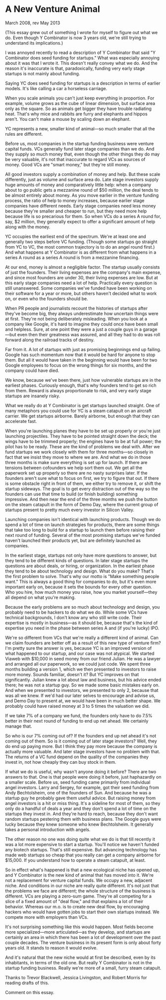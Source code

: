 # A New Venture Animal

March 2008, rev May 2013

(This essay grew out of something I wrote for myself to figure out what we do. Even though Y Combinator is now 3 years old, we're still trying to understand its implications.)

I was annoyed recently to read a description of Y Combinator that said "Y Combinator does seed funding for startups." What was especially annoying about it was that I wrote it. This doesn't really convey what we do. And the reason it's inaccurate is that, paradoxically, funding very early stage startups is not mainly about funding.

Saying YC does seed funding for startups is a description in terms of earlier models. It's like calling a car a horseless carriage.

When you scale animals you can't just keep everything in proportion. For example, volume grows as the cube of linear dimension, but surface area only as the square. So as animals get bigger they have trouble radiating heat. That's why mice and rabbits are furry and elephants and hippos aren't. You can't make a mouse by scaling down an elephant.

YC represents a new, smaller kind of animal—so much smaller that all the rules are different.

Before us, most companies in the startup funding business were venture capital funds. VCs generally fund later stage companies than we do. And they supply so much money that, even though the other things they do may be very valuable, it's not that inaccurate to regard VCs as sources of money. Good VCs are "smart money," but they're still money.

All good investors supply a combination of money and help. But these scale differently, just as volume and surface area do. Late stage investors supply huge amounts of money and comparatively little help: when a company about to go public gets a mezzanine round of $50 million, the deal tends to be almost entirely about money. As you move earlier in the venture funding process, the ratio of help to money increases, because earlier stage companies have different needs. Early stage companies need less money because they're smaller and cheaper to run, but they need more help because life is so precarious for them. So when VCs do a series A round for, say, $2 million, they generally expect to offer a significant amount of help along with the money.

YC occupies the earliest end of the spectrum. We're at least one and generally two steps before VC funding. (Though some startups go straight from YC to VC, the most common trajectory is to do an angel round first.) And what happens at Y Combinator is as different from what happens in a series A round as a series A round is from a mezzanine financing.

At our end, money is almost a negligible factor. The startup usually consists of just the founders. Their living expenses are the company's main expense, and since most founders are under 30, their living expenses are low. But at this early stage companies need a lot of help. Practically every question is still unanswered. Some companies we've funded have been working on their software for a year or more, but others haven't decided what to work on, or even who the founders should be.

When PR people and journalists recount the histories of startups after they've become big, they always underestimate how uncertain things were at first. They're not being deliberately misleading. When you look at a company like Google, it's hard to imagine they could once have been small and helpless. Sure, at one point they were a just a couple guys in a garage—but even then their greatness was assured, and all they had to do was roll forward along the railroad tracks of destiny.

Far from it. A lot of startups with just as promising beginnings end up failing. Google has such momentum now that it would be hard for anyone to stop them. But all it would have taken in the beginning would have been for two Google employees to focus on the wrong things for six months, and the company could have died.

We know, because we've been there, just how vulnerable startups are in the earliest phases. Curiously enough, that's why founders tend to get so rich from them. Reward is always proportionate to risk, and very early stage startups are insanely risky.

What we really do at Y Combinator is get startups launched straight. One of many metaphors you could use for YC is a steam catapult on an aircraft carrier. We get startups airborne. Barely airborne, but enough that they can accelerate fast.

When you're launching planes they have to be set up properly or you're just launching projectiles. They have to be pointed straight down the deck; the wings have to be trimmed properly; the engines have to be at full power; the pilot has to be ready. These are the kind of problems we deal with. After we fund startups we work closely with them for three months—so closely in fact that we insist they move to where we are. And what we do in those three months is make sure everything is set up for launch. If there are tensions between cofounders we help sort them out. We get all the paperwork set up properly so there are no nasty surprises later. If the founders aren't sure what to focus on first, we try to figure that out. If there is some obstacle right in front of them, we either try to remove it, or shift the startup sideways. The goal is to get every distraction out of the way so the founders can use that time to build (or finish building) something impressive. And then near the end of the three months we push the button on the steam catapult in the form of Demo Day, where the current group of startups present to pretty much every investor in Silicon Valley.

Launching companies isn't identical with launching products. Though we do spend a lot of time on launch strategies for products, there are some things that take too long to build for a startup to launch them before raising their next round of funding. Several of the most promising startups we've funded haven't launched their products yet, but are definitely launched as companies.

In the earliest stage, startups not only have more questions to answer, but they tend to be different kinds of questions. In later stage startups the questions are about deals, or hiring, or organization. In the earliest phase they tend to be about technology and design. What do you make? That's the first problem to solve. That's why our motto is "Make something people want." This is always a good thing for companies to do, but it's even more important early on, because it sets the bounds for every other question. Who you hire, how much money you raise, how you market yourself—they all depend on what you're making.

Because the early problems are so much about technology and design, you probably need to be hackers to do what we do. While some VCs have technical backgrounds, I don't know any who still write code. Their expertise is mostly in business—as it should be, because that's the kind of expertise you need in the phase between series A and (if you're lucky) IPO.

We're so different from VCs that we're really a different kind of animal. Can we claim founders are better off as a result of this new type of venture firm? I'm pretty sure the answer is yes, because YC is an improved version of what happened to our startup, and our case was not atypical. We started Viaweb with $10,000 in seed money from our friend Julian. He was a lawyer and arranged all our paperwork, so we could just code. We spent three months building a version 1, which we then presented to investors to raise more money. Sounds familiar, doesn't it? But YC improves on that significantly. Julian knew a lot about law and business, but his advice ended there; he was not a startup guy. So we made some basic mistakes early on. And when we presented to investors, we presented to only 2, because that was all we knew. If we'd had our later selves to encourage and advise us, and Demo Day to present at, we would have been in much better shape. We probably could have raised money at 3 to 5 times the valuation we did.

If we take 7% of a company we fund, the founders only have to do 7.5% better in their next round of funding to end up net ahead. We certainly manage that.

So who is our 7% coming out of? If the founders end up net ahead it's not coming out of them. So is it coming out of later stage investors? Well, they do end up paying more. But I think they pay more because the company is actually more valuable. And later stage investors have no problem with that. The returns of a VC fund depend on the quality of the companies they invest in, not how cheaply they can buy stock in them.

If what we do is useful, why wasn't anyone doing it before? There are two answers to that. One is that people were doing it before, just haphazardly on a smaller scale. Before us, seed funding came primarily from individual angel investors. Larry and Sergey, for example, got their seed funding from Andy Bechtolsheim, one of the founders of Sun. And because he was a startup guy he probably gave them useful advice. But raising money from angel investors is a hit or miss thing. It's a sideline for most of them, so they only do a handful of deals a year and they don't spend a lot of time on the startups they invest in. And they're hard to reach, because they don't want random startups pestering them with business plans. The Google guys were lucky because they knew someone who knew Bechtolsheim. It generally takes a personal introduction with angels.

The other reason no one was doing quite what we do is that till recently it was a lot more expensive to start a startup. You'll notice we haven't funded any biotech startups. That's still expensive. But advancing technology has made web startups so cheap that you really can get a company airborne for $15,000. If you understand how to operate a steam catapult, at least.

So in effect what's happened is that a new ecological niche has opened up, and Y Combinator is the new kind of animal that has moved into it. We're not a replacement for venture capital funds. We occupy a new, adjacent niche. And conditions in our niche are really quite different. It's not just that the problems we face are different; the whole structure of the business is different. VCs are playing a zero-sum game. They're all competing for a slice of a fixed amount of "deal flow," and that explains a lot of their behavior. Whereas our m.o. is to create new deal flow, by encouraging hackers who would have gotten jobs to start their own startups instead. We compete more with employers than VCs.

It's not surprising something like this would happen. Most fields become more specialized—more articulated—as they develop, and startups are certainly an area in which there has been a lot of development over the past couple decades. The venture business in its present form is only about forty years old. It stands to reason it would evolve.

And it's natural that the new niche would at first be described, even by its inhabitants, in terms of the old one. But really Y Combinator is not in the startup funding business. Really we're more of a small, furry steam catapult.

Thanks to Trevor Blackwell, Jessica Livingston, and Robert Morris for reading drafts of this.

Comment on this essay.